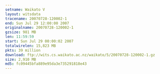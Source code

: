 ```yaml
---
setname: Waikato V
layout: witsdata
tracename: 20070728-120002-1
end: Sun Jul 29 12:00:00 2007
originalname: 20070728-120002-1
gzsize: 981 MB
len: 11:59:59
start: Sun Jul 29 00:00:02 2007
totalwirelen: 15,823 MB
pkts: 39 million
download: ftp://wits.cs.waikato.ac.nz/waikato/5/20070728-120002-1.gz
size: 2,910 MB
md5: fc09445bfa889e95da3e735291818e43
---
```

